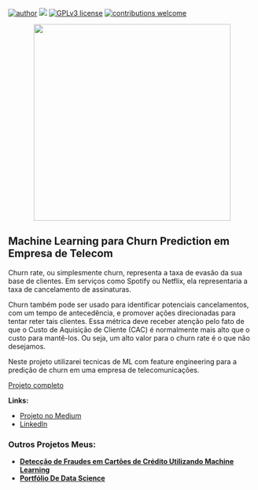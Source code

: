[![author](https://img.shields.io/badge/author-thiagobcoelho25-red.svg)](https://www.linkedin.com/in/thiagobcoelho25/) [![](https://img.shields.io/badge/python-3.9+-blue.svg)](https://www.python.org/downloads/release/python-365/) [![GPLv3 license](https://img.shields.io/badge/License-GPLv3-blue.svg)](http://perso.crans.org/besson/LICENSE.html) [![contributions welcome](https://img.shields.io/badge/contributions-welcome-brightgreen.svg?style=flat)](https://github.com/thiagobcoelho25/Portfolio-Data-Science)

<p align="center">
  <img src="https://images.unsplash.com/photo-1559526324-4b87b5e36e44?ixlib=rb-1.2.1&ixid=MnwxMjA3fDB8MHxwaG90by1wYWdlfHx8fGVufDB8fHx8&auto=format&fit=crop&w=1471&q=80"height=400px >
</p>



## Machine Learning para Churn Prediction em Empresa de Telecom

Churn rate, ou simplesmente churn, representa a taxa de evasão da sua base de clientes. Em serviços como Spotify ou Netflix, ela representaria a taxa de cancelamento de assinaturas.

Churn também pode ser usado para identificar potenciais cancelamentos, com um tempo de antecedência, e promover ações direcionadas para tentar reter tais clientes. Essa métrica deve receber atenção pelo fato de que o Custo de Aquisição de Cliente (CAC) é normalmente mais alto que o custo para mantê-los. Ou seja, um alto valor para o churn rate é o que não desejamos.

Neste projeto utilizarei tecnicas de ML com feature engineering para a predição de churn em uma empresa de telecomunicações. 

[Projeto completo](https://colab.research.google.com/drive/1-SKk2G-SPomUfh7mkGFLpBUsJByvjLsk?usp=sharing)

**Links:**

* [Projeto no Medium](https://thiagobcoelho25.medium.com/churn-prediction-para-uma-empresa-de-telecomunica%C3%A7%C3%B5es-9ebf5d26b268)
* [LinkedIn](https://www.linkedin.com/in/thiagobcoelho25/)


### Outros Projetos Meus:

* **[Detecção de Fraudes em Cartões de Crédito Utilizando Machine Learning](https://github.com/thiagobcoelho25/ML_Deteccao_Fraude_cartao)**
* **[Portfólio De Data Science](https://github.com/thiagobcoelho25/Portfolio-Data-Science)**

